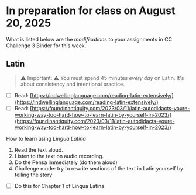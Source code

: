 # In preparation for class on **August 20, 2025**

What is listed below are the _modifications_ to your assignments in CC Challenge 3 Binder for this week. 

## Latin

> ⚠️ Important: ⚠️ You must spend 45 minutes _every day_ on Latin. It's about consistency and intentional practice. 

- [ ] Read: [https://indwellinglanguage.com/reading-latin-extensively/](https://indwellinglanguage.com/reading-latin-extensively/)
- [ ] Read: [https://foundinantiquity.com/2023/03/11/latin-autodidacts-youre-working-way-too-hard-how-to-learn-latin-by-yourself-in-2023/](https://foundinantiquity.com/2023/03/11/latin-autodidacts-youre-working-way-too-hard-how-to-learn-latin-by-yourself-in-2023/)

How to learn using *Lingua Latina*
1. Read the text aloud. 
2. Listen to the text on audio recording. 
3. Do the Pensa immediately (do them aloud)
4. Challenge mode: try to rewrite sections of the text in Latin yourself by telling the story

- [ ] Do this for Chapter 1 of Lingua Latina. 

